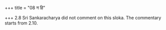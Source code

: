 +++
title = "08 न हि"

+++
2.8 Sri Sankaracharya did not comment on this sloka. The commentary
starts from 2.10.  
  

